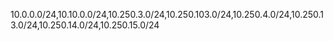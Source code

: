 10.0.0.0/24,10.10.0.0/24,10.250.3.0/24,10.250.103.0/24,10.250.4.0/24,10.250.13.0/24,10.250.14.0/24,10.250.15.0/24